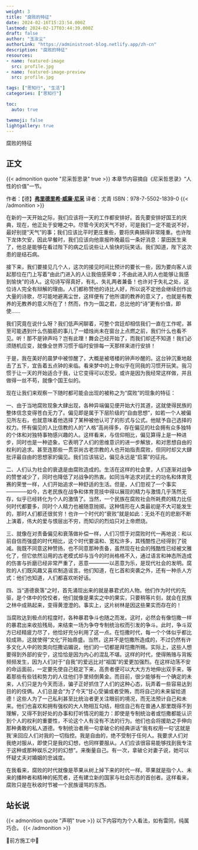 ```yaml
---
weight: 3
title: "腐败的特征"
date: 2024-02-16T15:23:54.000Z
lastmod: 2024-02-17T03:44:39.000Z
draft: false
author: "玉汝尘"
authorLink: "https://administroot-blog.netlify.app/zh-cn"
description: "腐败的特征" 
resources:
- name: featured-image
  src: profile.jpg
- name: featured-image-preview
  src: profile.jpg

tags: ["思知行", "生活"]
categories: ["思知行"]

toc:
  auto: true

twemoji: false
lightgallery: true
---
```


腐败的特征

<!--more-->

## 正文

{{< admonition quote "尼采哲思录" true >}}
本章节内容摘自《尼采哲思录》“人性的价值”一节。

作者：【德】[**弗里德里希·威廉·尼采**](https://baike.baidu.com/item/%E5%BC%97%E9%87%8C%E5%BE%B7%E9%87%8C%E5%B8%8C%C2%B7%E5%A8%81%E5%BB%89%C2%B7%E5%B0%BC%E9%87%87/2630781)  译者：尤青  ISBN：978-7-5502-1839-0
{{< /admonition >}}

在新的一天开始之际，我们应该将一天的工作都安排好。首先要安排好国王的庆典，现在，他正处于安睡之中。尽管今天的天气不好，可是我们一定不能说不好，最好别提“天气”的事；我们应该比平时更庄重些，要将庆典搞得非常隆重。也许陛下龙体欠安，因此早餐时，我们应该向他禀报昨晚最后一条好消息：蒙田医生来了，他总是能够在看过陛下的病之后说些让人愉快的玩笑话。我们知道，陛下这次患的是结石病。

接下来，我们要接见几个人，这次的接见时间比预计的要长一些，因为要向客人谈起那位在门上写着“由此门进入的人让我倍感荣幸；不由此进入的人也能够让我感到愉快”的诗人。这句诗写得真好，有礼、失礼两者兼备！也许对于失礼之处，这位诗人完全有辩解的理由。人们都称赞他的诗比人好，所以说不定他会继续创作出大量的诗歌，尽可能地避离尘世，这样便有了他所谓的教养的意义了，也就是有教养的无教养的意义所在了！然而，作为一国之君，总比他的“诗”更有价值，即使……

我们究竟在说什么呀？我们低声闲聊着，可整个宫廷却相信我们一直在工作呢，甚至可能遇到什么伤脑筋的事儿了一蜡烛尚未在窗台上点燃之前，我们什么也看不见。听！那不是钟声吗？岂有此理！舞会己经开始了，而我们却还不知道！我们必须随机应变，就像全世界习惯于临时安排每一天那样来进行安排！

于是，我在美好的晨梦中被惊醒了，大概是被塔楼的钟声吵醒的。这台钟沉重地敲击了五下，宜告着五点钟的来临。看来梦中的上帝似乎在同我的习惯开玩笑。我习惯于让一天的开始适合于我，让它变得可以忍受。或许是因为我经常这样做，并且做得一丝不苟，就像个国王似的。

现在让我们来观察一下随时都可能会出现的被称之为“腐败”的现象的特征：

一、由于当地腐败现象大肆出现，各种异端偏见便开始大行其道，这就使得民族的整体信念变得苍白无力了。偏见即是属于下层阶级的“自由思想”，如若一个人被偏见所左右，也就意味着他选择了某种被他认可了的形式与公式。他赋予自己选择的权力。怀有偏见的人比信教的人的“人格”高尚得多，存在偏见的社会拥有众多独特的个体和对独特事物感兴趣的人。这样看来，与信仰相比，偏见算得上是一种进步，同时也是一种迹象，它表明了人们的思维意识的进一步解放，和对思想自由的权利的追求。甚至连那些一贯崇尚古老宗教的人也开始指责腐败，但同时却又大肆批评最自由的思想家的偏见。我们应该铭记，偏见永远是“启蒙”的征兆。

二、人们认为社会的衰退是由腐败造成的。生活在这样的社会里，人们逐渐对战争的赞誉减少了，同时也降低了对战争的热衷。如同当年追求对武士的功名和体育竞赛的荣誉一样，人们开始追求一种舒适的生活。但是，人们忽视了一个事实————如今，古老民族在战争和体育竞技中得以展现的精力与激情几乎荡然无存，似乎已经转化为个人的激情了。当然，一个民族在腐败社会所耗费的精力比任何时代都要多，同时个人精力也被随意抛掷。这种情形在人类最初是不大可能发生的，那时人们都还很贫穷！也许一个时代的“衰败”就是如此：无处不在的悲剧不断上演着，伟大的爱与恨层出不穷，而知识的烈焰只对上帝燃烧。

三、就像在对责备偏见和衰落做补偿一样，人们习惯于对腐败时代一再地说：和以前自信而强盛的时代相比，这个时代要温和、宽松许多，其残酷性己经得到了锐减。我既不同意这种赞扬，也不同意那种责备，虽然现在社会的残酷性已经被文雅化了，但它依然沿用的古老模式却与当今的时尚格格不入，通过语言和神态所造成的伤害与折磨已经非常严重了，恶意————以恶意为乐，是现代社会的发明。腐败的人们既风趣又喜欢制造谣言。他们知道，在匕首和突袭之外，还有一种杀人方式：他们也知道，人们都喜欢听好话。

四、当“道德衰落”之时，首先涌现出来的就是暴君式的人物。他们作为时代的先驱，是个体中的佼佼者，他们就像是果实之中的果实，只要稍等片刻，就会在民族之林中成熟起来，变得黄澄澄的。事实上，这片树林是因这些果实而存在的！

当腐败达到极点的程度时，各种暴君争斗也随之而发。这时，必然会有像恺撒一样的暴君出来收拾残局，来结束一场为争夺专制统治权而引发的争斗。此时，争斗双方已经精疲力尽了，他恰好充分利用了这一点。在恺撒时代，每一个个体似乎都比较成熟，这就使得“文化”开始鼎盛。当然，这并不是恺撒所造成的，不过仍然有许多文化人中的败类向恺撒谄媚说，他们的一切都是拜恺撒所赐。实际上，这些人想要得到外部的安宁，这恰恰是因为内心的混乱不堪。这样的时代，使得贿赂与背叛频频发生，因为人们对于“自我”的爱远比对“祖国”的爱更加强烈。在这样动荡不安的命运面前，一定要先使自己稳定下来，高贵者便可以大大方方地伸出双手来，等着那些有些钱和势力的人往他们手里倾倒黄金。而目前，很少能够有一个确定的未来，人们只是为今天而活，骗子正好抓住了人们的这种心态，玩弄着一些容易达到目的的伎俩。人们总是会“为了今天”甘心受骗或者受贿，而将自己的未来留给道德！这些人为了一己私利甚至比统治者更关注眼前的境况，而无法预计自己和未来。他们也喜欢和拥有强权的大人物相互勾结，相信自己有在普通人那里既得不到理解，又得不到好处的办事和打听情况的能力：即使是专制统治者或恺撒都能认识到个人的权利的重要性，不论这个人有没有不法的行为。他们也会将援助之手伸向那种勇敢的私人道德。专制统治者用一句拿破仑的经典讲话“我有权用一句‘这就是我’来回应人们对我的一切指控。我是自由的，绝不受制于任何人。我要求人们对我绝对服从，即使只是我的幻想，也同样要服从。人们应该很容易能够找到我专注于这种或那种娱乐之时的幻想”。来衡量自己。有一次，拿破仑对妻子说，她可以怀疑丈夫对婚姻的忠诚度。

在我看来，腐败的时代就像是苹果从树上掉下来的时代一样。苹果就是指个人、未来的播种者和精神的拓荒者，还有建立新的国家与社会形态的首创者。这样看来，腐败只是在秋收时节被一个民族谩骂的东西。

## 站长说

{{< admonition quote "声明" true >}}
以下内容均为个人看法，如有雷同，纯属巧合。
{{< /admonition >}}

:construction:前方施工中:construction:
